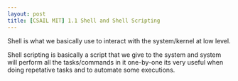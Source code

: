 ```yaml
---
layout: post
title: [CSAIL MIT] 1.1 Shell and Shell Scripting
---
```


Shell is what we basically use to interact with the system/kernel at low level.

Shell scripting is basically a script that we give to the system and system will perform all the tasks/commands in it one-by-one
its very useful when doing repetative tasks and to automate some executions.